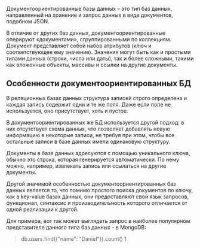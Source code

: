 
Документоориентированные базы данных – это тип баз данных, направленный на хранение и запрос данных в виде документов, подобном JSON.

В отличие от других баз данных, документоориентированные оперируют «документами», сгруппированными по коллекциям. Документ представляет собой набор атрибутов (ключ и соответствующее ему значение). Значения могут быть как и простыми типами данных (строки, числа или даты), так и более сложными, такими как вложенные объекты, массивы и ссылки на другие документы.

## Особенности документоориентированных БД

В реляционных базах данных структура записей строго определена и каждая запись содержит одни и те же поля. Даже если поле не используется, оно присутствует, хоть и пустое.

В документоориентированных же БД используется другой подход: в них отсутствует схема данных, что позволяет добавлять новую информацию в некоторые записи, не требуя при этом, чтобы все остальные записи в базе данных имели одинаковую структуру.

Документы в базе данных адресуются с помощью уникального ключа, обычно это строка, которая генерируется автоматически. По нему можно, например, извлекать запись или ссылаться на другие документы.

Другой значимой особенностью документоориентированных баз данных является то, что помимо простого поиска документов по ключу, как в key-value базах данных, они предоставляют свой язык запросов, функционал, синтаксис и производительность которого отличается от одной реализации к другой.

Для примера, вот так может выглядеть запрос в наиболее популярном представителе данного типа баз данных - в MongoDB:

> db.users.find({"name": "Daniel"}).count()
> 1

